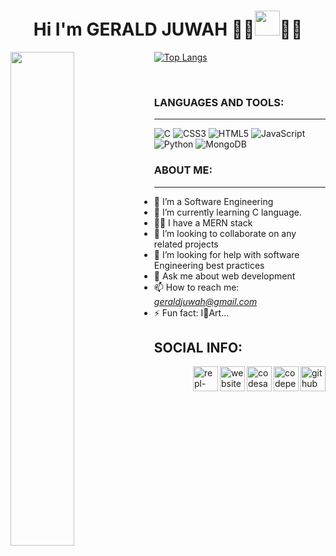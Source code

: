 <h1 align="center"> Hi I'm <strong> GERALD JUWAH</strong> 🐱‍💻<img height="40px" src="https://slackmojis.com/emojis/34984-mando/download"/>🐱‍👤</h1>

<img align="left" width= "45%" src="https://github-readme-stats.vercel.app/api?username=gejix&show_icons=true&theme=radical"/>

[![Top Langs](https://github-readme-stats.vercel.app/api/top-langs/?username=gejix&layout=compact)](https://github.com/gejix/github-readme-stats)

<br>

### LANGUAGES AND TOOLS:
___

![C](https://img.shields.io/badge/c-%2300599C.svg?style=for-the-badge&logo=c&logoColor=white)
![CSS3](https://img.shields.io/badge/css3-%231572B6.svg?style=for-the-badge&logo=css3&logoColor=white)
![HTML5](https://img.shields.io/badge/html5-%23E34F26.svg?style=for-the-badge&logo=html5&logoColor=white)
![JavaScript](https://img.shields.io/badge/javascript-%23323330.svg?style=for-the-badge&logo=javascript&logoColor=%23F7DF1E)
![Python](https://img.shields.io/badge/python-3670A0?style=for-the-badge&logo=python&logoColor=ffdd54)
![MongoDB](https://img.shields.io/badge/MongoDB-%234ea94b.svg?style=for-the-badge&logo=mongodb&logoColor=white)

### ABOUT ME:
___
- 🔭 I’m a Software Engineering
- 🌱 I’m currently learning C language.
- 🐱‍🚀 I have a MERN stack
- 👯 I’m looking to collaborate on any related projects 
- 🤔 I’m looking for help with software Engineering best practices
- 💬 Ask me about web development
- 📫 How to reach me:  <em>geraldjuwah@gmail.com</em>
- ⚡ Fun fact: I💖Art...

## SOCIAL INFO:
[<img align="right" src='https://cdn.jsdelivr.net/npm/simple-icons@3.0.1/icons/github.svg' alt='github' height='40'>](https://github.com/gejix) [<img align="right" src='https://cdn.jsdelivr.net/npm/simple-icons@3.0.1/icons/codepen.svg' alt='codepen' height='40'>](https://codepen.io/gejix) [<img align="right" src='https://cdn.jsdelivr.net/npm/simple-icons@3.0.1/icons/codesandbox.svg' alt='codesandbox' height='40'>](https://codesandbox.io/u/Gejix)  [<img align="right" src='https://cdn.jsdelivr.net/npm/simple-icons@3.0.1/icons/icloud.svg' alt='website' height='40'>](https://gejix.github.io/GeraldJuwah-Portfolio/) [<img align="right" src='https://cdn.jsdelivr.net/npm/simple-icons@3.0.1/icons/repl-dot-it.svg' alt='repl-dot-it' height='40'>](https://replit.com/@GeraldJuwah)
